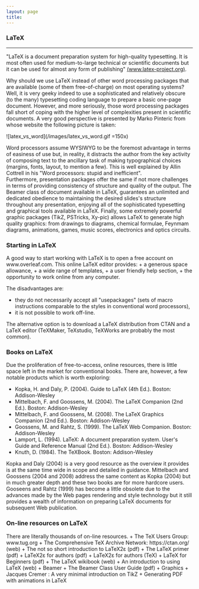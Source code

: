 ```yaml
---
layout: page
title:
---
```

<h3 id="latex">LaTeX</h3>
<hr />

"LaTeX is a document preparation system for high-quality typesetting. It is most often used for medium-to-large technical or scientific documents but it can be used for almost any form of publishing" [(www.latex-project.org)](https://www.latex-project.org/about/).

Why should we use LaTeX instead of other word processing packages that are available (some of them free-of-charge) on most operating systems? Well, it is very geeky indeed to use a sophisticated and relatively obscure (to the many) typesetting coding language to prepare a basic one-page document. However, and more seriously, those word processing packages fall short of coping with the higher level of complexities present in scientific documents. A very good perspective is presented by Marko Pinteric from whose website the following picture is taken:

![latex_vs_word](/images/latex_vs_word.gif =150x)

Word processors assume WYSIWYG to be the foremost advantage in terms of easiness of use but, in reality, it distracts the author from the key activity of composing text to the ancillary task of making typographical choices (margins, fonts, layout, to mention a few). This is well explained by Allin Cottrell in his "Word processors: stupid and inefficient".  
Furthermore, presentation packages offer the same if not more challenges in terms of providing consistency of structure and quality of the output. The Beamer class of document available in LaTeX, guarantees an unlimited and dedicated obedience to maintaining the desired slides's structure throughout any presentation, enjoying all of the sophisticated typesetting and graphical tools available in LaTeX.
Finally, some extremely powerful graphic packages (TikZ, PSTricks, Xy-pic) allows LaTeX to generate high quality graphics: from drawings to diagrams, chemical formulae, Feynmam diagrams, animations, games, music scores, electronics and optics circuits.
<h3>Starting in LaTeX</h3>
A good way to start working with LaTeX is to open a free account on www.overleaf.com. This online LaTeX editor provides:
+ a generous space allowance,
+ a wide range of templates,
+ a user friendly help section,
+ the opportunity to work online from any computer.

The disadvantages are:
+ they do not necessarily accept all "usepackages" (sets of macro instructions comparable to the styles in conventional word processors),
+ it is not possible to work off-line.

The alternative option is to download a LaTeX distribution from CTAN and a LaTeX editor (TeXMaker, TeXstudio, TeXWorks are probably the most common).
<h3>Books on LaTeX</h3>

Due the proliferation of free-to-access, online resources, there is little space left in the market for conventional books. There are, however, a few notable products which is worth exploring:
+ Kopka, H. and Daly, P. (2004). Guide to LaTeX  (4th Ed.). Boston: Addison-Wesley
+ Mittelbach, F. and Goossens, M. (2004). The LaTeX Companion (2nd Ed.). Boston: Addison-Wesley
+ Mittelbach, F. and Goossens, M. (2008). The LaTeX Graphics Companion (2nd Ed.). Boston: Addison-Wesley
+ Goossens, M. and Rahtz, S. (1999). The LaTeX Web Companion. Boston: Addison-Wesley
+ Lamport, L. (1994). LaTeX: A document preparation system. User's Guide and Reference Manual (2nd Ed.). Boston: Addison-Wesley
+ Knuth, D. (1984). The TeXBook. Boston: Addison-Wesley

Kopka and Daly (2004) is a very good resource as the overview it provides is at the same time wide in scope and detailed in guidance. Mittelbach and Goossens (2004 and 2008) address the same content as Kopka (2004) but in much greater depth and these two books are for more hardcore users. Gooseens and Rahtz (1999) has become a little obsolete due to the advances made by the Web pages rendering and style technology but it still provides a wealth of information on preparing LaTeX documents for subsequent Web publication.   

<h3>On-line resources on LaTeX</h3>
There are literally thousands of on-line resources. 
+ The TeX Users Group: www.tug.org
+ The Comprehensive TeX Archive Network: https://ctan.org/ (web)
+ The not so short introduction to LaTeX2ε (pdf)
+ The LaTeX primer (pdf)
+ LaTeX2ε for authors (pdf)
+ LaTeX2ε for authors (TeX)
+ LaTeX for Beginners (pdf)
+ The LaTeX wikibook (web)
+ An introduction to using LaTeX (web)
+ Beamer
+ The Beamer Class User Guide (pdf)
+ Graphics
+ Jacques Cremer : A very minimal introduction on TikZ
+ Generating PDF with animations in LaTeX
